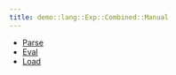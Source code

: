```yaml
---
title: demo::lang::Exp::Combined::Manual
---
```



   * [Parse](../../../../../../Library/demo/lang/Exp/Combined/Manual/Parse.md)
   * [Eval](../../../../../../Library/demo/lang/Exp/Combined/Manual/Eval.md)
   * [Load](../../../../../../Library/demo/lang/Exp/Combined/Manual/Load.md)